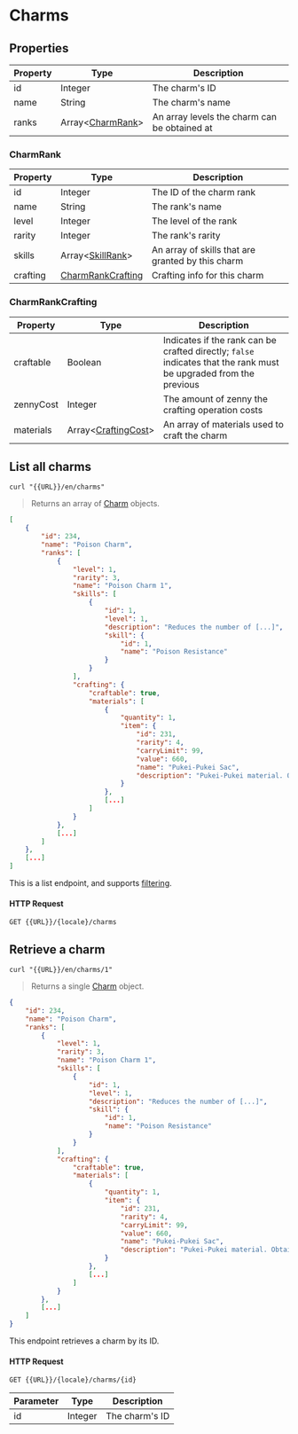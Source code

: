 [Charm]: #charms

# Charms
## Properties
|Property|Type|Description|
|---|---|---|
|id|Integer|The charm's ID|
|name|String|The charm's name|
|ranks|Array<[CharmRank](#charmrank)>|An array levels the charm can be obtained at|

### CharmRank
|Property|Type|Description|
|---|---|---|
|id|Integer|The ID of the charm rank|
|name|String|The rank's name|
|level|Integer|The level of the rank|
|rarity|Integer|The rank's rarity|
|skills|Array<[SkillRank](#skillrank)>|An array of skills that are granted by this charm|
|crafting|[CharmRankCrafting](#charmrankcrafting)|Crafting info for this charm|

### CharmRankCrafting
|Property|Type|Description|
|---|---|---|
|craftable|Boolean|Indicates if the rank can be crafted directly; `false` indicates that the rank must be upgraded from the previous|
|zennyCost|Integer|The amount of zenny the crafting operation costs|
|materials|Array<[CraftingCost](#craftingcost)>|An array of materials used to craft the charm|

## List all charms
```shell
curl "{{URL}}/en/charms"
```

> Returns an array of [Charm] objects.

```json
[
    {
        "id": 234,
        "name": "Poison Charm",
        "ranks": [
            {
                "level": 1,
                "rarity": 3,
                "name": "Poison Charm 1",
                "skills": [
                    {
                        "id": 1,
                        "level": 1,
                        "description": "Reduces the number of [...]",
                        "skill": {
                            "id": 1,
                            "name": "Poison Resistance"
                        }
                    }
                ],
                "crafting": {
                    "craftable": true,
                    "materials": [
                        {
                            "quantity": 1,
                            "item": {
                                "id": 231,
                                "rarity": 4,
                                "carryLimit": 99,
                                "value": 660,
                                "name": "Pukei-Pukei Sac",
                                "description": "Pukei-Pukei material. Obtained [...]"
                            }
                        },
                        [...]
                    ]
                }
            },
            [...]
        ]
    },
    [...]
]
```

This is a list endpoint, and supports [filtering](#filtering-objects-in-the-response).

#### HTTP Request
`GET {{URL}}/{locale}/charms`

## Retrieve a charm
```shell
curl "{{URL}}/en/charms/1"
```

> Returns a single [Charm] object.

```json
{
    "id": 234,
    "name": "Poison Charm",
    "ranks": [
        {
            "level": 1,
            "rarity": 3,
            "name": "Poison Charm 1",
            "skills": [
                {
                    "id": 1,
                    "level": 1,
                    "description": "Reduces the number of [...]",
                    "skill": {
                        "id": 1,
                        "name": "Poison Resistance"
                    }
                }
            ],
            "crafting": {
                "craftable": true,
                "materials": [
                    {
                        "quantity": 1,
                        "item": {
                            "id": 231,
                            "rarity": 4,
                            "carryLimit": 99,
                            "value": 660,
                            "name": "Pukei-Pukei Sac",
                            "description": "Pukei-Pukei material. Obtained [...]"
                        }
                    },
                    [...]
                ]
            }
        },
        [...]
    ]
}
```

This endpoint retrieves a charm by its ID.

#### HTTP Request
`GET {{URL}}/{locale}/charms/{id}`

|Parameter|Type|Description|
|---|---|---|
|id|Integer|The charm's ID|